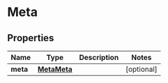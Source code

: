 

# Meta

## Properties

Name | Type | Description | Notes
------------ | ------------- | ------------- | -------------
**meta** | [**MetaMeta**](MetaMeta.md) |  |  [optional]



